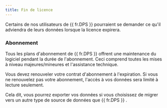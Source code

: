 ```yaml
---
title: Fin de licence
---
```

Certains de nos utilisateurs de {{ fr.DPS }} pourraient se demander ce qu'il adviendra de leurs données lorsque la licence expirera.  

### Abonnement 

Tous les plans d'abonnement de {{ fr.DPS }} offrent une maintenance du logiciel pendant la durée de l'abonnement. Ceci comprend toutes les mises à niveau majeures/mineures et l'assistance technique.  

Vous devez renouveler votre contrat d'abonnement à l'expiration. Si vous ne renouvelez pas votre abonnement, l'accès à vos données sera limité à lecture seulement.  

Cela dit, vous pourrez exporter vos données si vous choisissez de migrer vers un autre type de source de données que {{ fr.DPS }} .  

